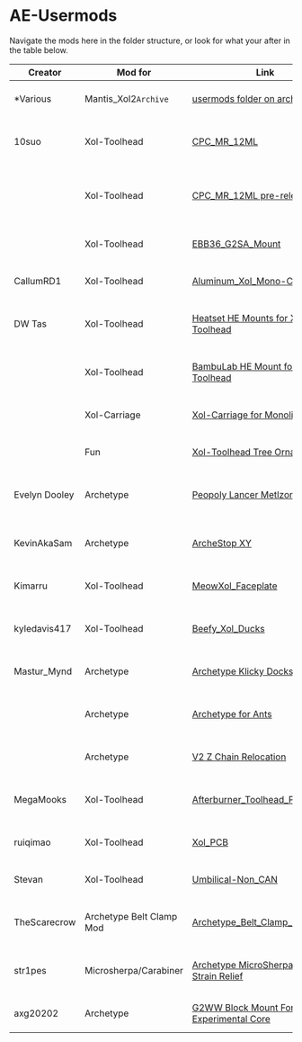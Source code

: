 # AE-Usermods
Navigate the mods here in the folder structure, or look for what your after in the table below.

| Creator | Mod for | Link | Description |
| --- | --- | --- | --- |
| *Various | Mantis_Xol2`Archive` | [usermods folder on archived repo](https://github.com/Armchair-Engineering/Mantis-Xol/tree/main/usermods) | Just a link to the old mods so they don't get forgotten. |
| 10suo | Xol-Toolhead | [CPC_MR_12ML](Xol-Toolhead/CPC_MR_12ML) | Carriage and belt clip adapted to the non MGN12H size of CPC MR 12ML rails |
| | Xol-Toolhead | [CPC_MR_12ML pre-release](Xol-Toolhead/CPC_MR_12ML/pre-release) | Carriage and belt clip adapted to the non MGN12H size of CPC MR 12ML rails for Xol pre-release clips |
| | Xol-Toolhead | [EBB36_G2SA_Mount](Xol-Toolhead/EBB36_G2SA_Mount) | Mount for EBB36 CAN board on G2SA extruder |
| CallumRD1 | Xol-Toolhead | [Aluminum_Xol_Mono-Carriage](Xol-Toolhead/Aluminum_Xol_Mono-Carriage) | Xol Aluminum mono-carriage for MGN12H rails and 6mm Belts |
| DW Tas | Xol-Toolhead | [Heatset HE Mounts for Xol Toolhead](Xol-Toolhead/Heatset_Xol_HE_Mount) | Hotend mounts for Xol-Toolhead that use M2.5 heatsets instead of screws into plastic |
| | Xol-Toolhead | [BambuLab HE Mount for Xol Toolhead](Xol-Toolhead/BambuLab_Xol_HE_Mount) | Hotend mount for BambuLab hotends to work with pre-release Xol |
| | Xol-Carriage | [Xol-Carriage for Monolith Gantry](Xol-Toolhead/Monolith_Xol-Carriage) | Xol-Carriage with different belt system for Monolith Gantry |
| | Fun | [Xol-Toolhead Tree Ornament](Xol-Toolhead/Xol-Extras/Ornaments/) | A mini Xol-Toolhead to hang on your tree for the holiday season |
| Evelyn Dooley | Archetype | [Peopoly Lancer Metlzone Mount](Archetype/Peopoly_Lancer_Meltzone_Mount/) | Hotend + extruder mount for the Peopoly Lancer Melt Zone long hot end. |
| KevinAkaSam | Archetype | [ArcheStop XY](Archetype\ArcheStop_XY) | Endstop Mount for your Archetype giving you Endstops in X and Y without reprinting |
| Kimarru | Xol-Toolhead | [MeowXol_Faceplate](Xol-Toolhead/MeowXol_Faceplate) | Faceplate for Xol-Toolhead that has cat ears and a paw logo |
| kyledavis417 | Xol-Toolhead | [Beefy_Xol_Ducks](Xol-Toolhead/Beefy_Xol_Ducks/) | Ducts for the xol toolhead with stronger walls and various tweaks |
| Mastur_Mynd | Archetype | [Archetype Klicky Docks](Archetype/Klicky_Dock_Arms) | Purpose build Klicky arms for all Archetype sizes |
| | Archetype | [Archetype for Ants](Archetype/Archetype_For_Ants) | MGN9H X carriage and belt clips altered to fit most [Printers for Ants](https://3dprintersforants.com/) |
| | Archetype | [V2 Z Chain Relocation](Archetype/V2_Z_Chain_Relocation) | Gets the Z chain out of the way of your extruders! |
| MegaMooks | Xol-Toolhead | [Afterburner_Toolhead_PCB_Mount](Xol-Toolhead/Afterburner_Toolhead_PCB_Mount) | A Mount for the Hartk afterburner PCB to use with Xol-Toolhead on Xol-Carriage |
| ruiqimao | Xol-Toolhead | [Xol_PCB](Xol-Toolhead/Xol_PCB) | Carabiner-compatible toolhead PCB for Xol-Toolhead |
| Stevan | Xol-Toolhead | [Umbilical-Non_CAN](Xol-Toolhead/Umbilical-Non_CAN) | Umbilical mounts for Xol-Toolhead - PG7, PG9 |
| TheScarecrow | Archetype Belt Clamp Mod | [Archetype_Belt_Clamp_Mod](Archetype/Archetype_Belt_Clamp_Mod) | Rail Mount mod for Stock and Monolith belt paths and stronger belt tensions |
| str1pes | Microsherpa/Carabiner | [Archetype MicroSherpa/Carabiner Strain Relief](Archetype/MicroSherp_Carabiner_Strain_Relief) | Strain relief that fits onto the existing Microsherpa/Carabiner mount |
| axg20202 | Archetype | [G2WW Block Mount For Experimental Core](Archetype/G2WW_Extruder_Block_Experimental_Core/) | Experimental Core extruder mount for the Galileo2 Wristwatch |